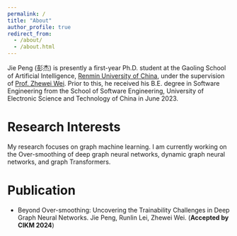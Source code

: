 ```yaml
---
permalink: /
title: "About"
author_profile: true
redirect_from: 
  - /about/
  - /about.html
---
```


Jie Peng (彭杰) is presently a first-year Ph.D. student at the Gaoling School of Artificial Intelligence, [Renmin University of China](https://www.ruc.edu.cn/), under the supervision of [Prof. Zhewei Wei](https://weizhewei.com/). Prior to this, he received his B.E. degree in Software Engineering from the School of Software Engineering, University of Electronic Science and Technology of China in June 2023.

Research Interests
======
My research focuses on graph machine learning. I am currently working on the Over-smoothing of deep graph neural networks, dynamic graph neural networks, and graph Transformers.


Publication
======
* Beyond Over-smoothing: Uncovering the Trainability Challenges in Deep Graph Neural Networks.
  Jie Peng, Runlin Lei, Zhewei Wei. (**Accepted by CIKM 2024**)
